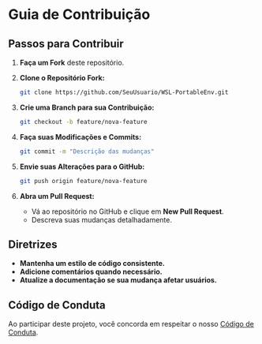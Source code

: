 # Guia de Contribuição

 ## Passos para Contribuir

 1. **Faça um Fork** deste repositório.

 2. **Clone o Repositório Fork:**

    ```bash
    git clone https://github.com/SeuUsuario/WSL-PortableEnv.git
    ```

 3. **Crie uma Branch para sua Contribuição:**

    ```bash
    git checkout -b feature/nova-feature
    ```

 4. **Faça suas Modificações e Commits:**

    ```bash
    git commit -m "Descrição das mudanças"
    ```

 5. **Envie suas Alterações para o GitHub:**

    ```bash
    git push origin feature/nova-feature
    ```

 6. **Abra um Pull Request:**

    - Vá ao repositório no GitHub e clique em **New Pull Request**.
    - Descreva suas mudanças detalhadamente.

 ## Diretrizes

 - **Mantenha um estilo de código consistente.**
 - **Adicione comentários quando necessário.**
 - **Atualize a documentação se sua mudança afetar usuários.**

 ## Código de Conduta

 Ao participar deste projeto, você concorda em respeitar o nosso [Código de Conduta](./codigo-de-conduta.md).
